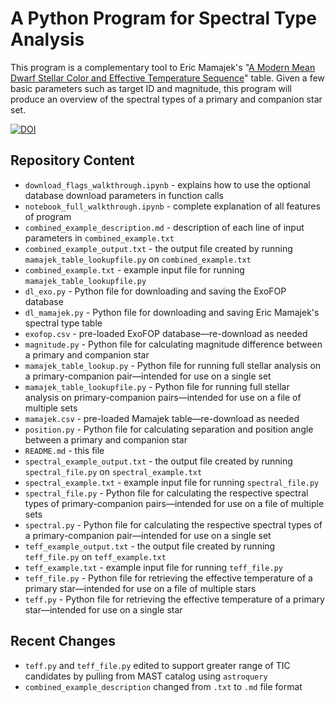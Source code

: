 # A Python Program for Spectral Type Analysis

This program is a complementary tool to Eric Mamajek's "[A Modern Mean Dwarf Stellar Color and Effective Temperature Sequence](https://github.com/emamajek/SpectralType/blob/master/EEM_dwarf_UBVIJHK_colors_Teff.txt)" table. Given a few basic parameters such as target ID and magnitude, this program will produce an overview of the spectral types of a primary and companion star set.

[![DOI](https://zenodo.org/badge/DOI/10.5281/zenodo.16938976.svg)](https://doi.org/10.5281/zenodo.16938976)

## Repository Content

- `download_flags_walkthrough.ipynb` - explains how to use the optional database download parameters in function calls
- `notebook_full_walkthrough.ipynb` - complete explanation of all features of program
- `combined_example_description.md` - description of each line of input parameters in `combined_example.txt`
- `combined_example_output.txt` - the output file created by running `mamajek_table_lookupfile.py` on `combined_example.txt`
- `combined_example.txt` - example input file for running `mamajek_table_lookupfile.py`
- `dl_exo.py` - Python file for downloading and saving the ExoFOP database
- `dl_mamajek.py` - Python file for downloading and saving Eric Mamajek's spectral type table
- `exofop.csv` - pre-loaded ExoFOP database—re-download as needed
- `magnitude.py` - Python file for calculating magnitude difference between a primary and companion star
- `mamajek_table_lookup.py` - Python file for running full stellar analysis on a primary-companion pair—intended for use on a single set
- `mamajek_table_lookupfile.py` - Python file for running full stellar analysis on primary-companion pairs—intended for use on a file of multiple sets
- `mamajek.csv` - pre-loaded Mamajek table—re-download as needed
- `position.py` - Python file for calculating separation and position angle between a primary and companion star
- `README.md` - this file
- `spectral_example_output.txt` - the output file created by running `spectral_file.py` on `spectral_example.txt`
- `spectral_example.txt` - example input file for running `spectral_file.py`
- `spectral_file.py` - Python file for calculating the respective spectral types of primary-companion pairs—intended for use on a file of multiple sets
- `spectral.py` - Python file for calculating the respective spectral types of a primary-companion pair—intended for use on a single set
- `teff_example_output.txt` - the output file created by running `teff_file.py` on `teff_example.txt`
- `teff_example.txt` - example input file for running `teff_file.py`
- `teff_file.py` - Python file for retrieving the effective temperature of a primary star—intended for use on a file of multiple stars
- `teff.py` - Python file for retrieving the effective temperature of a primary star—intended for use on a single star

## Recent Changes

- `teff.py` and `teff_file.py` edited to support greater range of TIC candidates by pulling from MAST catalog using `astroquery`
- `combined_example_description` changed from `.txt` to `.md` file format
